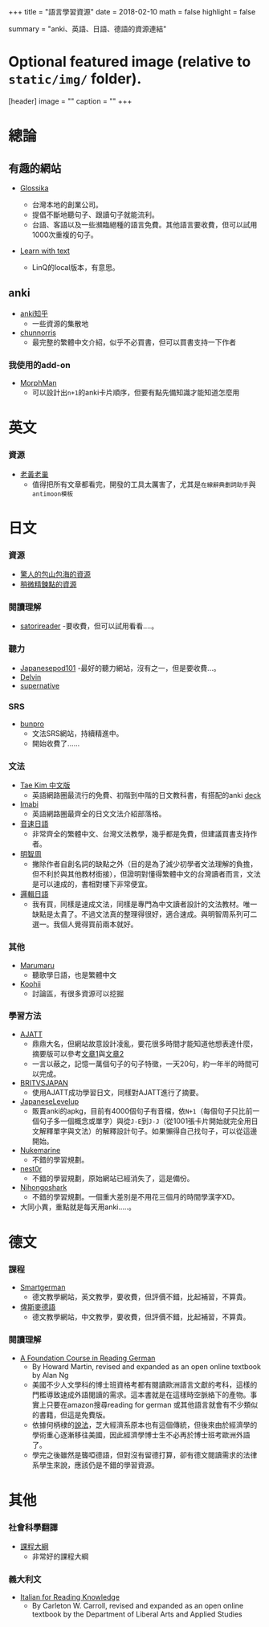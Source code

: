 +++
title = "語言學習資源"
date = 2018-02-10
math = false
highlight = false

summary = "anki、英語、日語、德語的資源連結"
# Optional featured image (relative to `static/img/` folder).
[header]
image = ""
caption = ""
+++


# 總論

## 有趣的網站

- [Glossika](https://ai.glossika.com/?lang=zh-TW)
	- 台灣本地的創業公司。
	- 提倡不斷地聽句子、跟讀句子就能流利。
	- 台語、客語以及一些瀕臨絕種的語言免費。其他語言要收費，但可以試用1000次重複的句子。

- [Learn with text](http://lwt.sourceforge.net)
	- LinQ的local版本，有意思。

## anki

- [anki知乎](https://zhuanlan.zhihu.com/-anki)
	- 一些資源的集散地
- [chunnorris](http://blog.chunnorris.cc/2016/04/anki1.html)
	- 最完整的繁體中文介紹，似乎不必買書，但可以買書支持一下作者


### 我使用的add-on

- [MorphMan](https://github.com/kaegi/MorphMan/)
	- 可以設計出`n+1`的anki卡片順序，但要有點先備知識才能知道怎麼用
	
# 英文

### 資源	

- [老黃老巢](http://www.laohuang.net)
	- 值得把所有文章都看完，開發的工具太厲害了，尤其是`在線辭典劃詞助手`與`antimoon模板`

# 日文

### 資源

- [驚人的包山包海的資源](https://community.wanikani.com/t/the-ultimate-additional-japanese-resources-list/16859)
- [稍微精鍊點的資源](https://github.com/yudataguy/Awesome-Japanese)

### 閱讀理解

- [satorireader](https://www.satorireader.com)
	-要收費，但可以試用看看....。

### 聽力

- [Japanesepod101](https://www.japanesepod101.com)
	-最好的聽力網站，沒有之一，但是要收費...。
- [Delvin](http://delvinlanguage.com/)
- [supernative](https://supernative.tv)

### SRS

- [bunpro](https://www.bunpro.jp/)
	- 文法SRS網站，持續精進中。
	- 開始收費了......

### 文法

- [Tae Kim 中文版](http://res.wokanxing.info/jpgramma/)
	- 英語網路圈最流行的免費、初階到中階的日文教科書，有搭配的anki [deck](https://ankiweb.net/shared/info/85640050) 
- [Imabi](http://www.imabi.net)
	- 英語網路圈最齊全的日文文法介紹部落格。
- [音速日語](https://jp.sonic-learning.com)
	- 非常齊全的繁體中文、台灣文法教學，幾乎都是免費，但建議買書支持作者。
- [明智周](http://www.mingzhi.tw)
	- 撇除作者自創名詞的缺點之外（目的是為了減少初學者文法理解的負擔，但不利於與其他教材銜接），但證明對懂得繁體中文的台灣讀者而言，文法是可以速成的，書相對樓下非常便宜。
- [邏輯日語](http://www.analyze-jp.com)
	- 我有買，同樣是速成文法，同樣是專門為中文讀者設計的文法教材。唯一缺點是太貴了。不過文法真的整理得很好，適合速成。與明智周系列可二選一。我個人覺得買前兩本就好。

### 其他

- [Marumaru](https://www.jpmarumaru.com/tw/JPSongList.asp)
	- 聽歌學日語，也是繁體中文
- [Koohii](https://forum.koohii.com/index.php)
	- 討論區，有很多資源可以挖掘

### 學習方法

- [AJATT](http://www.alljapaneseallthetime.com/blog/)
	- 鼎鼎大名，但網站故意設計凌亂，要花很多時間才能知道他想表達什麼，摘要版可以參考[文章1](https://www.quora.com/In-a-nutshell-what-is-the-all-Japanese-all-the-time-method-of-Japanese-language-learning)與[文章2](https://japaneselevelup.com/the-definitive-review-of-all-japanese-all-the-time-ajatt/)
	- 一言以蔽之，記憶一萬個句子的句子特徵，一天20句，約一年半的時間可以完成。
- [BRITVSJAPAN](http://blog.matthewhawkins.co/learning-japanese-18-months-update-fluent/)
	- 使用AJATT成功學習日文，同樣對AJATT進行了摘要。
- [JapaneseLevelup](https://japaneselevelup.com)
	- 販賣anki的apkg，目前有4000個句子有音檔，依`N+1`（每個句子只比前一個句子多一個概念或單字）與從`J-E`到`J-J`（從1001張卡片開始就完全用日文解釋單字與文法）的解釋設計句子。如果懶得自己找句子，可以從這邊開始。
- [Nukemarine](http://forum.koohii.com/showthread.php?tid=5110)
	- 不錯的學習規劃。
- [nest0r](http://ja-minimal.nfshost.com)
	- 不錯的學習規劃，原始網站已經消失了，這是備份。
- [Nihongoshark](https://nihongoshark.com)
	- 不錯的學習規劃。一個重大差別是不用花三個月的時間學漢字XD。
- 大同小異，重點就是每天用anki.....。

# 德文

### 課程

- [Smartgerman](https://courses.smartergerman.com)
	- 德文教學網站，英文教學，要收費，但評價不錯，比起補習，不算貴。
- [俾斯麥德語](http://www.bismarck-besmart.com.tw)
	- 德文教學網站，中文教學，要收費，但評價不錯，比起補習，不算貴。

### 閱讀理解

-  [A Foundation Course in Reading German](https://courses.dcs.wisc.edu/wp/readinggerman/)
	- By Howard Martin, revised and expanded as an open online textbook by Alan Ng
    - 美國不少人文學科的博士班資格考都有閱讀歐洲語言文獻的考科，這樣的門檻導致速成外語閱讀的需求。這本書就是在這樣時空脈絡下的產物。事實上只要在amazon搜尋reading for german 或其他語言就會有不少類似的書籍，但這是免費版。
    - 依據何柄棣的[說法](https://books.google.com.tw/books?id=HdSvAAAAQBAJ&pg=PA250&lpg=PA250&dq=%E8%AE%80%E5%8F%B2%E9%96%B1%E4%B8%96%E5%85%AD%E5%8D%81%E5%B9%B4&source=bl&ots=tVXndte1jM&sig=F-SQhN7m1OU5ocL2pWf507k5PTQ&hl=zh-TW&sa=X&ved=0ahUKEwigkazKkZnZAhWCjpQKHQ0cDhwQ6AEIUzAL#v=onepage&q&f=false)，芝大經濟系原本也有這個傳統，但後來由於經濟學的學術重心逐漸移往美國，因此經濟學博士生不必再於博士班考歐洲外語了。
    - 學完之後雖然是聾啞德語，但對沒有留德打算，卻有德文閱讀需求的法律系學生來說，應該仍是不錯的學習資源。

# 其他

### 社會科學翻譯 

- [課程大綱](https://www.facebook.com/notes/poe-yu-ze-wan/課程大綱社會科學翻譯研究101學年度下學期完整版/10151481633651070/)
	- 非常好的課程大綱

### 義大利文

- [Italian for Reading Knowledge](https://courses.dcs.wisc.edu/wp/readinggerman/)
	- By Carleton W. Carroll, revised and expanded as an open online textbook by the Department of Liberal Arts and Applied Studies
